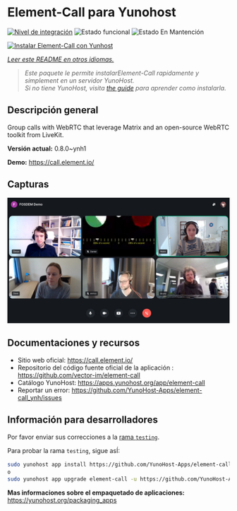 <!--
Este archivo README esta generado automaticamente<https://github.com/YunoHost/apps/tree/master/tools/readme_generator>
No se debe editar a mano.
-->

# Element-Call para Yunohost

[![Nivel de integración](https://apps.yunohost.org/badge/integration/element-call)](https://ci-apps.yunohost.org/ci/apps/element-call/)
![Estado funcional](https://apps.yunohost.org/badge/state/element-call)
![Estado En Mantención](https://apps.yunohost.org/badge/maintained/element-call)

[![Instalar Element-Call con Yunhost](https://install-app.yunohost.org/install-with-yunohost.svg)](https://install-app.yunohost.org/?app=element-call)

*[Leer este README en otros idiomas.](./ALL_README.md)*

> *Este paquete le permite instalarElement-Call rapidamente y simplement en un servidor YunoHost.*  
> *Si no tiene YunoHost, visita [the guide](https://yunohost.org/install) para aprender como instalarla.*

## Descripción general

Group calls with WebRTC that leverage Matrix and an open-source WebRTC toolkit from LiveKit.


**Versión actual:** 0.8.0~ynh1

**Demo:** <https://call.element.io/>

## Capturas

![Captura de Element-Call](./doc/screenshots/screenshot.jpg)

## Documentaciones y recursos

- Sitio web oficial: <https://call.element.io/>
- Repositorio del código fuente oficial de la aplicación : <https://github.com/vector-im/element-call>
- Catálogo YunoHost: <https://apps.yunohost.org/app/element-call>
- Reportar un error: <https://github.com/YunoHost-Apps/element-call_ynh/issues>

## Información para desarrolladores

Por favor enviar sus correcciones a la [rama `testing`](https://github.com/YunoHost-Apps/element-call_ynh/tree/testing).

Para probar la rama `testing`, sigue asÍ:

```bash
sudo yunohost app install https://github.com/YunoHost-Apps/element-call_ynh/tree/testing --debug
o
sudo yunohost app upgrade element-call -u https://github.com/YunoHost-Apps/element-call_ynh/tree/testing --debug
```

**Mas informaciones sobre el empaquetado de aplicaciones:** <https://yunohost.org/packaging_apps>
